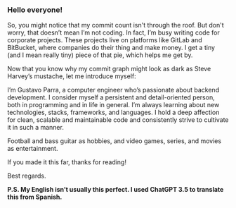 ### Hello everyone!

So, you might notice that my commit count isn't through the roof. But don't worry, that doesn’t mean I’m not coding. In fact, I’m busy writing code for corporate projects. These projects live on platforms like GitLab and BitBucket, where companies do their thing and make money. I get a tiny (and I mean really tiny) piece of that pie, which helps me get by.

Now that you know why my commit graph might look as dark as Steve Harvey’s mustache, let me introduce myself:

I’m Gustavo Parra, a computer engineer who’s passionate about backend development. I consider myself a persistent and detail-oriented person, both in programming and in life in general. I’m always learning about new technologies, stacks, frameworks, and languages. I hold a deep affection for clean, scalable and maintainable code and consistently strive to cultivate it in such a manner.

Football and bass guitar as hobbies, and video games, series, and movies as entertainment.

If you made it this far, thanks for reading!

Best regards.

**P.S. My English isn’t usually this perfect. I used ChatGPT 3.5 to translate this from Spanish.**
